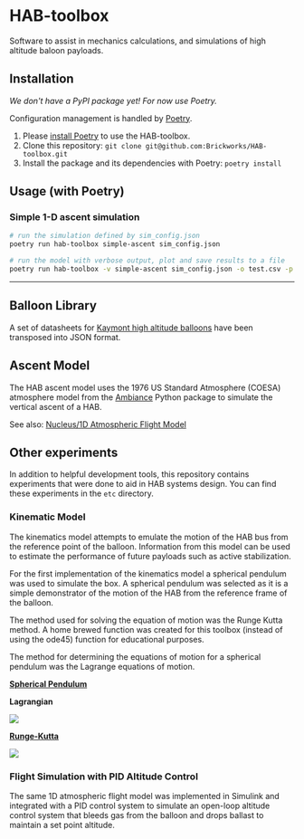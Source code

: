 # HAB-toolbox
Software to assist in mechanics calculations, and simulations of high altitude baloon payloads.

## Installation
_We don't have a PyPI package yet! For now use Poetry._

Configuration management is handled by [Poetry](https://python-poetry.org/).

1. Please [install Poetry](https://python-poetry.org/docs/#installation) to use
   the HAB-toolbox.
2. Clone this repository: `git clone git@github.com:Brickworks/HAB-toolbox.git`
3. Install the package and its dependencies with Poetry: `poetry install`

## Usage (with Poetry)

### Simple 1-D ascent simulation
```bash
# run the simulation defined by sim_config.json
poetry run hab-toolbox simple-ascent sim_config.json

# run the model with verbose output, plot and save results to a file
poetry run hab-toolbox -v simple-ascent sim_config.json -o test.csv -p
```

---

## Balloon Library
A set of datasheets for [Kaymont high altitude balloons](https://www.kaymont.com/habphotography)
have been transposed into JSON format.

## Ascent Model
The HAB ascent model uses the 1976 US Standard Atmosphere (COESA)
atmosphere model from the [Ambiance](https://github.com/airinnova/ambiance/)
Python package to simulate the vertical ascent of a HAB.

See also: [Nucleus/1D Atmospheric Flight Model](https://brickworks.github.io/Nucleus/habtoolbox_1d-ascent-model/)

## Other experiments
In addition to  helpful development tools, this repository contains
experiments that were done to aid in HAB systems design. You can find
these experiments in the `etc` directory.

### Kinematic Model

The kinematics model attempts to emulate the motion of the HAB bus from the
reference point of the balloon. Information from this model can be used to
estimate the performance of future payloads such as active stabilization.

For the first implementation of the kinematics model a spherical pendulum was
used to simulate the box.  A spherical pendulum was selected as it is a simple
demonstrator of the motion of the HAB from the reference frame of the balloon.

The method used for solving the equation of motion was the Runge Kutta method.
A home brewed function was created for this toolbox (instead of using the
ode45) function for educational purposes.

The method for determining the equations of motion for a spherical pendulum was
the Lagrange equations of motion.

**[Spherical Pendulum](https://en.wikipedia.org/wiki/Spherical_pendulum)**

**Lagrangian**

![](https://wikimedia.org/api/rest_v1/media/math/render/svg/a189933b115e264a4f74e7be8d8b5ffeb6bcea0b)

**[Runge-Kutta](https://en.wikipedia.org/wiki/Runge%E2%80%93Kutta_methods)**

![](https://wikimedia.org/api/rest_v1/media/math/render/svg/94677d7c780034e883b6b3f3d832cb12356a2fcc)

### Flight Simulation with PID Altitude Control
The same 1D atmospheric flight model was implemented in Simulink and
integrated with a PID control system to simulate an open-loop altitude
control system that bleeds gas from the balloon and drops ballast to
maintain a set point altitude.

